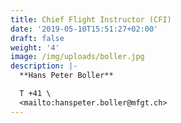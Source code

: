 ```yaml
---
title: Chief Flight Instructor (CFI)
date: '2019-05-10T15:51:27+02:00'
draft: false
weight: '4'
image: /img/uploads/boller.jpg
description: |-
  **Hans Peter Boller**

  T +41 \
  <mailto:hanspeter.boller@mfgt.ch>
---
```



